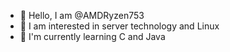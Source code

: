 - 👋 Hello, I am @AMDRyzen753
- 👀 I am interested in server technology and Linux
- 🌱 I'm currently learning C and Java
<!---
AMDRyzen753/AMDRyzen753 is a ✨ special ✨ repository because its `README.md` (this file) appears on your GitHub profile.
You can click the Preview link to take a look at your changes.
--->
